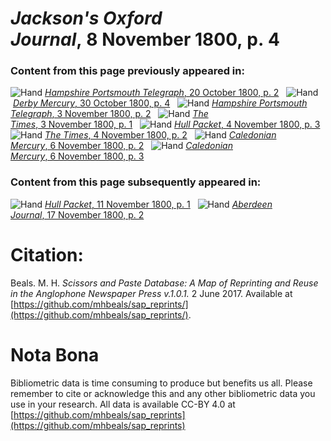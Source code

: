 # *Jackson's Oxford Journal*, 8 November 1800, p. 4  
  
### Content from this page previously appeared in:  
![Hand](http://scissorsandpaste.net/wp-content/uploads/2017/06/smallhandpointer.png) [*Hampshire Portsmouth Telegraph*, 20 October 1800, p. 2](https://mhbeals.github.io/sap_html/Hampshire-Portsmouth-Telegraph/Hampshire-Portsmouth-Telegraph-20-October-1800-p-2)  
![Hand](http://scissorsandpaste.net/wp-content/uploads/2017/06/smallhandpointer.png) [*Derby Mercury*, 30 October 1800, p. 4](https://mhbeals.github.io/sap_html/Derby-Mercury/Derby-Mercury-30-October-1800-p-4)  
![Hand](http://scissorsandpaste.net/wp-content/uploads/2017/06/smallhandpointer.png) [*Hampshire Portsmouth Telegraph*, 3 November 1800, p. 2](https://mhbeals.github.io/sap_html/Hampshire-Portsmouth-Telegraph/Hampshire-Portsmouth-Telegraph-3-November-1800-p-2)  
![Hand](http://scissorsandpaste.net/wp-content/uploads/2017/06/smallhandpointer.png) [*The Times*, 3 November 1800, p. 1](https://mhbeals.github.io/sap_html/The-Times/The-Times-3-November-1800-p-1)  
![Hand](http://scissorsandpaste.net/wp-content/uploads/2017/06/smallhandpointer.png) [*Hull Packet*, 4 November 1800, p. 3](https://mhbeals.github.io/sap_html/Hull-Packet/Hull-Packet-4-November-1800-p-3)  
![Hand](http://scissorsandpaste.net/wp-content/uploads/2017/06/smallhandpointer.png) [*The Times*, 4 November 1800, p. 2](https://mhbeals.github.io/sap_html/The-Times/The-Times-4-November-1800-p-2)  
![Hand](http://scissorsandpaste.net/wp-content/uploads/2017/06/smallhandpointer.png) [*Caledonian Mercury*, 6 November 1800, p. 2](https://mhbeals.github.io/sap_html/Caledonian-Mercury/Caledonian-Mercury-6-November-1800-p-2)  
![Hand](http://scissorsandpaste.net/wp-content/uploads/2017/06/smallhandpointer.png) [*Caledonian Mercury*, 6 November 1800, p. 3](https://mhbeals.github.io/sap_html/Caledonian-Mercury/Caledonian-Mercury-6-November-1800-p-3)  
  
### Content from this page subsequently appeared in:  
![Hand](http://scissorsandpaste.net/wp-content/uploads/2017/06/smallhandpointer.png) [*Hull Packet*, 11 November 1800, p. 1](https://mhbeals.github.io/sap_html/Hull-Packet/Hull-Packet-11-November-1800-p-1)  
![Hand](http://scissorsandpaste.net/wp-content/uploads/2017/06/smallhandpointer.png) [*Aberdeen Journal*, 17 November 1800, p. 2](https://mhbeals.github.io/sap_html/Aberdeen-Journal/Aberdeen-Journal-17-November-1800-p-2)  


# Citation: 

Beals. M. H. *Scissors and Paste Database: A Map of Reprinting and Reuse in the Anglophone Newspaper Press v.1.0.1.* 2 June 2017. Available at [https://github.com/mhbeals/sap_reprints/](https://github.com/mhbeals/sap_reprints/). 

# Nota Bona

Bibliometric data is time consuming to produce but benefits us all. Please remember to cite or acknowledge this and any other bibliometric data you use in your research. All data is available CC-BY 4.0 at [https://github.com/mhbeals/sap_reprints](https://github.com/mhbeals/sap_reprints)